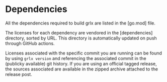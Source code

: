 # Dependencies

All the dependencies required to build grlx are listed in the [go.mod] file.

The licenses for each dependency are vendored in the [dependencies] directory, sorted by URL.
This directory is automatically updated on push through GitHub actions.

Licenses associated with the specific commit you are running can be found by using `grlx version` and referencing the associated commit in the (publicky available) git history.
If you are using an official tagged release, the sources associated are available in the zipped archive attached to the release post.
